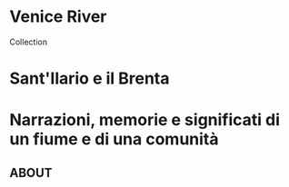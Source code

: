 # Venice River 
Collection 

# Sant'Ilario e il Brenta
# Narrazioni, memorie e significati di un fiume e di una comunità

## ABOUT
